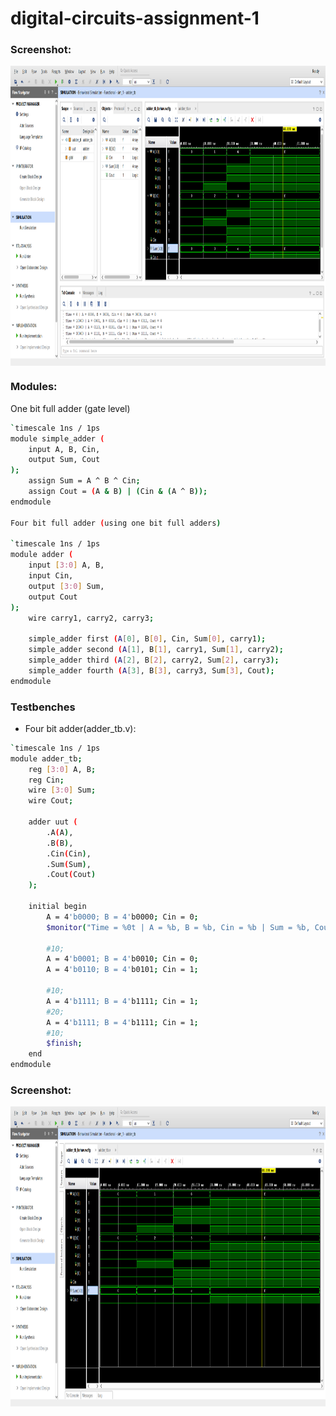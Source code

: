 # digital-circuits-assignment-1

### Screenshot:

<img align="center" height="480" src="https://github.com/guusebumps/digital-circuits-assignment-1/blob/main/Screenshot_3.png"/>

### Modules:

One bit full adder (gate level)
```bash
`timescale 1ns / 1ps
module simple_adder (
    input A, B, Cin,
    output Sum, Cout
);
    assign Sum = A ^ B ^ Cin;
    assign Cout = (A & B) | (Cin & (A ^ B));
endmodule

Four bit full adder (using one bit full adders)

`timescale 1ns / 1ps 
module adder (
    input [3:0] A, B,
    input Cin,
    output [3:0] Sum,
    output Cout
);
    wire carry1, carry2, carry3;

    simple_adder first (A[0], B[0], Cin, Sum[0], carry1);
    simple_adder second (A[1], B[1], carry1, Sum[1], carry2);
    simple_adder third (A[2], B[2], carry2, Sum[2], carry3);
    simple_adder fourth (A[3], B[3], carry3, Sum[3], Cout);
endmodule
```

### Testbenches
* Four bit adder(adder_tb.v):
```bash
`timescale 1ns / 1ps
module adder_tb;
    reg [3:0] A, B;
    reg Cin;
    wire [3:0] Sum;
    wire Cout;

    adder uut (
        .A(A),
        .B(B),
        .Cin(Cin),
        .Sum(Sum),
        .Cout(Cout)
    );

    initial begin
        A = 4'b0000; B = 4'b0000; Cin = 0;
        $monitor("Time = %0t | A = %b, B = %b, Cin = %b | Sum = %b, Cout = %b", $time, A, B, Cin, Sum, Cout);

        #10;
        A = 4'b0001; B = 4'b0010; Cin = 0;
        A = 4'b0110; B = 4'b0101; Cin = 1;

        #10;
        A = 4'b1111; B = 4'b1111; Cin = 1;
        #20;
        A = 4'b1111; B = 4'b1111; Cin = 1;
        #10;
        $finish;
    end
endmodule
```

### Screenshot:

<img align="center" height="480" src="https://github.com/guusebumps/digital-circuits-assignment-1/blob/main/Screenshot_5.png"/>
